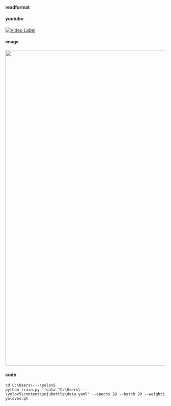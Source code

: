#### readformat

#### youtube
[![Video Label](http://img.youtube.com/vi/iJJL30N7cS4/0.jpg)](https://www.youtube.com/watch?v=iJJL30N7cS4)

#### image
<img width="990" src="https://user-images.githubusercontent.com/117564613/207244258-e027d11c-66dd-4f5e-97ad-1c683bc4a7a4.jpg">

#### code
```
cd C:\Users\---\yolov5
python train.py --data "C:\Users\---\yolov5\content\sojubottle\data.yaml" --epochs 28 --batch 20 --weights yolov5s.pt
```
